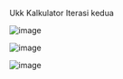 Ukk Kalkulator Iterasi kedua

![image](https://github.com/user-attachments/assets/3e450944-3e5e-4e66-83a6-4c583e9f9159)

![image](https://github.com/user-attachments/assets/355f51ec-9200-44bf-97e6-ab70856f0879)

![image](https://github.com/user-attachments/assets/4baeff2e-493f-4d8a-ad7e-9a6322f20446)
